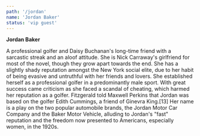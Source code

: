 ```yaml
---
path: '/jordan'
name: 'Jordan Baker'
status: 'vip guest'
---
```


**Jordan Baker**

A professional golfer and Daisy Buchanan's long-time friend with a sarcastic streak and
an aloof attitude. She is Nick Carraway's girlfriend for most of the novel, though they
grow apart towards the end. She has a slightly shady reputation amongst the New York
social elite, due to her habit of being evasive and untruthful with her friends and lovers.
She established herself as a professional golfer in a predominantly male sport. With great
success came criticism as she faced a scandal of cheating, which harmed her reputation as
a golfer. Fitzgerald told Maxwell Perkins that Jordan was based on the golfer Edith Cummings,
a friend of Ginevra King.[13] Her name is a play on the two popular automobile brands,
the Jordan Motor Car Company and the Baker Motor Vehicle, alluding to Jordan's "fast"
reputation and the freedom now presented to Americans, especially women, in the 1920s.